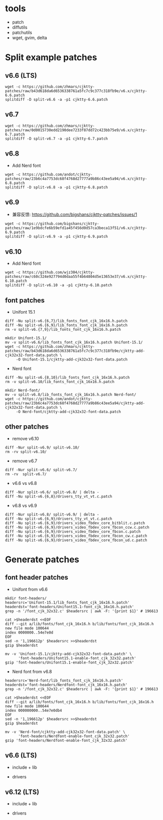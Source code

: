 # tools

* patch
* diffutils
* patchutils
* wget, gvim, delta

# Split example patches

## v6.6 (LTS)

```
wget -c https://github.com/zhmars/cjktty-patches/raw/b43d618da6d6536338761a5fc7c9c377c318fb9e/v6.x/cjktty-6.6.patch
splitdiff -D split-v6.6 -a -p1 cjktty-6.6.patch
```

## v6.7

```
wget -c https://github.com/zhmars/cjktty-patches/raw/0d0015730edd2190dee7233f87dd72c423bb75e9/v6.x/cjktty-6.7.patch
splitdiff -D split-v6.7 -a -p1 cjktty-6.7.patch
```

## v6.8

* Add Nerd font

```
wget -c https://github.com/andot/cjktty-patches/raw/23b6c4a7753dc68f4768d27777a9b86c43ee5a94/v6.x/cjktty-6.8.patch
splitdiff -D split-v6.8 -a -p1 cjktty-6.8.patch
```

## v6.9

* 兼容反馈: https://github.com/bigshans/cjktty-patches/issues/1

```
wget -c https://github.com/bigshans/cjktty-patches/raw/1e9bdcfe6b59efd1a45f456d0d57ca3beca13f51/v6.x/cjktty-6.9.patch
splitdiff -D split-v6.9 -a -p1 cjktty-6.9.patch
```

## v6.10

* Add Nerd font

```
wget -c https://github.com/wjz304/cjktty-patches/raw/c60c324e927794d0daa55f4b64804d5e13653e37/v6.x/cjktty-6.10.patch
splitdiff -D split-v6.10 -a -p1 cjktty-6.10.patch
```

## font patches

* Unifont 15.1

```
diff -Nu split-v6.{6,7}/lib_fonts_font_cjk_16x16.h.patch
diff -Nu split-v6.{6,9}/lib_fonts_font_cjk_16x16.h.patch
rm -v split-v6.{7,9}/lib_fonts_font_cjk_16x16.h.patch

mkdir Unifont-15.1/
mv -v split-v6.6/lib_fonts_font_cjk_16x16.h.patch Unifont-15.1/
wget -c https://github.com/zhmars/cjktty-patches/raw/b43d618da6d6536338761a5fc7c9c377c318fb9e/cjktty-add-cjk32x32-font-data.patch \
     -O Unifont-15.1/cjktty-add-cjk32x32-font-data.patch
```

* Nerd font

```
diff -Nu split-v6.{8,10}/lib_fonts_font_cjk_16x16.h.patch
rm -v split-v6.10/lib_fonts_font_cjk_16x16.h.patch

mkdir Nerd-font/
mv -v split-v6.8/lib_fonts_font_cjk_16x16.h.patch Nerd-font/
wget -c https://github.com/andot/cjktty-patches/raw/23b6c4a7753dc68f4768d27777a9b86c43ee5a94/cjktty-add-cjk32x32-font-data.patch \
     -O Nerd-font/cjktty-add-cjk32x32-font-data.patch
```

## other patches

* remove v6.10

```
diff -Nur split-v6.9/ split-v6.10/
rm -rv split-v6.10/
```

* remove v6.7

```
diff -Nur split-v6.6/ split-v6.7/
rm -rv  split-v6.7/
```

* v6.6 vs v6.8

```
diff -Nur split-v6.6/ split-v6.8/ | delta -
diff -Nu split-v6.{6,8}/drivers_tty_vt_vt.c.patch
```

* v6.8 vs v6.9

```
diff -Nur split-v6.8/ split-v6.9/ | delta -
diff -Nu split-v6.{6,9}/drivers_tty_vt_vt.c.patch
diff -Nu split-v6.{6,9}/drivers_video_fbdev_core_bitblit.c.patch
diff -Nu split-v6.{6,9}/drivers_video_fbdev_core_fbcon_ccw.c.patch
diff -Nu split-v6.{6,9}/drivers_video_fbdev_core_fbcon.c.patch
diff -Nu split-v6.{6,9}/drivers_video_fbdev_core_fbcon_cw.c.patch
diff -Nu split-v6.{6,9}/drivers_video_fbdev_core_fbcon_ud.c.patch
```

# Generate patches

## font header patches

* Unifont from v6.6

```
mkdir font-headers/
headersrc='Unifont-15.1/lib_fonts_font_cjk_16x16.h.patch'
headerdst='font-headers/Unifont15.1-font_cjk_16x16.h.patch'
grep -n '/font_cjk_32x32.c' $headersrc | awk -F: '{print $1}' # 196613

cat >$headerdst <<EOF
diff --git a/lib/fonts/font_cjk_16x16.h b/lib/fonts/font_cjk_16x16.h
new file mode 100644
index 0000000..54e7e0d
EOF
sed -n '1,196612p' $headersrc >>$headerdst
gzip $headerdst

mv -v 'Unifont-15.1/cjktty-add-cjk32x32-font-data.patch' \
      'font-headers/Unifont15.1-enable-font_cjk_32x32.patch'
gzip 'font-headers/Unifont15.1-enable-font_cjk_32x32.patch'
```

* Nerd font from v6.8

```
headersrc='Nerd-font/lib_fonts_font_cjk_16x16.h.patch'
headerdst='font-headers/Nerdfont-font_cjk_16x16.h.patch'
grep -n '/font_cjk_32x32.c' $headersrc | awk -F: '{print $1}' # 196613

cat >$headerdst <<EOF
diff --git a/lib/fonts/font_cjk_16x16.h b/lib/fonts/font_cjk_16x16.h
new file mode 100644
index 000000000..54e7e0db4
EOF
sed -n '1,196612p' $headersrc >>$headerdst
gzip $headerdst

mv -v 'Nerd-font/cjktty-add-cjk32x32-font-data.patch' \
      'font-headers/Nerdfont-enable-font_cjk_32x32.patch'
gzip 'font-headers/Nerdfont-enable-font_cjk_32x32.patch'
```

## v6.6 (LTS)

* include + lib

* drivers

## v6.12 (LTS)

* include + lib

* drivers
